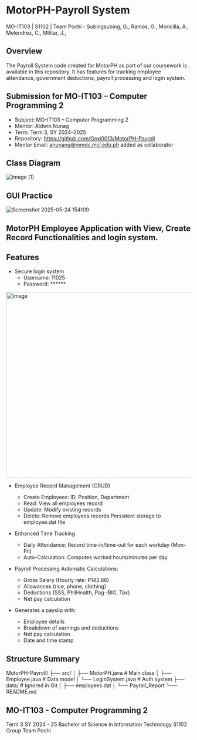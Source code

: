 # MotorPH-Payroll System
MO-IT103 | S1102 | Team Pochi - Subingsubing, G., Ramos, G., Moricilla, A., Melendrez, C., Militar, J.,

## Overview  
The Payroll System code created for MotorPH as part of our coursework is available in this repository.
It has features for tracking employee attendance, government deductions, payroll processing and login system.

## Submission for MO-IT103 – Computer Programming 2

- Subject: MO-IT103 – Computer Programming 2  
- Mentor: Aldwin Nunag  
- Term: Term 3, SY 2024–2025   
- Repository: https://github.com/Gexi0013/MotorPH-Payroll
- Mentor Email: anunang@mmdc.mcl.edu.ph added as collaborator  

## Class Diagram
![image (1)](https://github.com/user-attachments/assets/94731670-24d5-4d55-b836-18b3aa26bc1e)


## GUI Practice
![Screenshot 2025-05-24 154109](https://github.com/user-attachments/assets/22912a46-2623-4954-933d-f8463541e008)

## MotorPH Employee Application with View, Create Record Functionalities and login system.

## Features
* Secure login system
  - Username: 11025
  - Password: ******
    
<img width="543" height="505" alt="image" src="https://github.com/user-attachments/assets/1ca5416f-162d-4727-88b1-33de1ae89f93" />


* Employee Record Management (CRUD)
  - Create Employees: ID, Position, Department 		
  - Read: View all employees record
  - Update: Modify existing records
  - Delete: Remove employees records
  Persistent storage to employee.dat file

* Enhanced Time Tracking
  - Daily Attendance: Record time-in/time-out for each workday (Mon-Fri)
  - Auto-Calculation: Computes worked hours/minutes per day.
    
* Payroll Processing
   Automatic Calculations:
    + Gross Salary (Hourly rate: P142.86)
    + Allowances (rice, phone, clothing)
    + Deductions (SSS, PhilHealth, Pag-IBIG, Tax)
    + Net pay calculation

* Generates a payslip with:
  - Employee details
  - Breakdown of earnings and deductions
  - Net pay calculation
  - Date and time stamp

## Structure Summary
 MotorPH-Payroll/
  ├── src/
  │   ├── MotorPH.java          # Main class
  │   ├── Employee.java         # Data model
  │   └── LoginSystem.java      # Auth system
  ├── data/                     # Ignored in Git
  │   ├── employees.dat
  │   └── Payroll_Report
  └── README.md
  
## MO-IT103 - Computer Programming 2
Term 3  SY 2024 - 25  Bachelor of Science in Information Technology  S1102
Group Team Pochi
